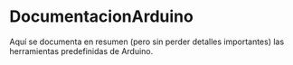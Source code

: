 # DocumentacionArduino
Aquí se documenta en resumen (pero sin perder detalles importantes) las herramientas predefinidas de Arduino.
